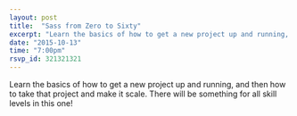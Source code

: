 ```yaml
---
layout: post
title:  "Sass from Zero to Sixty"
excerpt: "Learn the basics of how to get a new project up and running, and then how to take that project and make it scale. There will be something for all skill levels in this one!"
date: "2015-10-13"
time: "7:00pm"
rsvp_id: 321321321
---
```


Learn the basics of how to get a new project up and running, and then how to take that project and make it scale. There will be something for all skill levels in this one!
